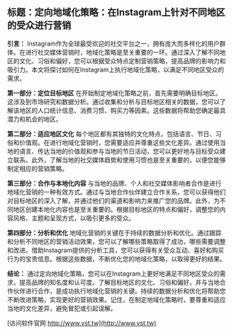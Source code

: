 ## **标题：定向地域化策略：在Instagram上针对不同地区的受众进行营销**

**引言：**
Instagram作为全球最受欢迎的社交平台之一，拥有庞大而多样化的用户群体。在进行社交媒体营销时，地域化策略是至关重要的一环。通过深入了解不同地区的文化、习俗和偏好，您可以根据受众特点定制营销策略，提高品牌的影响力和吸引力。本文将探讨如何在Instagram上执行地域化策略，以满足不同地区受众的需求。

**第一部分：定位目标地区**
在开始制定地域化策略之前，首先需要明确目标地区。这涉及到市场研究和数据分析。通过收集和分析与目标地区相关的数据，您可以了解该地区的人口统计信息、消费习惯、购买力等因素。这些数据将帮助您确定最具潜力和机会的地区。

**第二部分：适应地区文化**
每个地区都有其独特的文化特点，包括语言、节日、习俗和价值观。在进行地域化营销时，您需要适应并尊重这些文化差异。通过使用当地的语言、传达当地的价值观和参与当地的节日活动，您可以更好地与目标受众建立联系。此外，了解当地的社交媒体趋势和使用习惯也是至关重要的，以便您能够制定相应的营销策略。

**第三部分：合作与本地化内容**
与当地的品牌、个人和社交媒体影响者合作是进行地域化营销的一种有效方式。通过与当地合作伙伴建立合作关系，您可以获得他们对目标地区的深入了解，并通过他们的渠道和影响力来推广您的品牌。此外，为不同地区创建本地化内容也是至关重要的。根据目标地区的特点和偏好，调整您的内容风格、主题和呈现方式，以吸引更多的受众。

**第四部分：分析和优化**
地域化营销的关键在于持续的数据分析和优化。通过跟踪和分析不同地区的营销活动效果，您可以了解哪些策略取得了成功，哪些需要调整和改进。借助Instagram提供的分析工具，您可以获得有关受众互动、喜好和购买行为的宝贵信息。根据这些数据，不断优化您的地域化策略，以取得更好的结果。

**结论：**
通过定向地域化策略，您可以在Instagram上更好地满足不同地区受众的需求，提高品牌的知名度和认可度。了解目标地区的文化、习俗和偏好，并与当地合作伙伴进行合作，是成功执行地域化营销的关键。持续的数据分析和优化将帮助您不断改进策略，实现更好的营销效果。记住，在制定地域化策略时，要尊重和适应当地的文化差异，避免冒犯或引起误解。


[访问软件官网 http://www.vst.tw](http://www.vst.tw)
